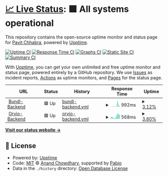# [📈 Live Status](https://theSoberSobber.github.io/bundl-healthcheck): <!--live status--> **🟩 All systems operational**

This repository contains the open-source uptime monitor and status page for [Pavit Chhabra](theSoberSobber.github.io/theSoberSobber), powered by [Upptime](https://github.com/upptime/upptime).

[![Uptime CI](https://github.com/theSoberSobber/bundl-healthcheck/workflows/Uptime%20CI/badge.svg)](https://github.com/theSoberSobber/bundl-healthcheck/actions?query=workflow%3A%22Uptime+CI%22)
[![Response Time CI](https://github.com/theSoberSobber/bundl-healthcheck/workflows/Response%20Time%20CI/badge.svg)](https://github.com/theSoberSobber/bundl-healthcheck/actions?query=workflow%3A%22Response+Time+CI%22)
[![Graphs CI](https://github.com/theSoberSobber/bundl-healthcheck/workflows/Graphs%20CI/badge.svg)](https://github.com/theSoberSobber/bundl-healthcheck/actions?query=workflow%3A%22Graphs+CI%22)
[![Static Site CI](https://github.com/theSoberSobber/bundl-healthcheck/workflows/Static%20Site%20CI/badge.svg)](https://github.com/theSoberSobber/bundl-healthcheck/actions?query=workflow%3A%22Static+Site+CI%22)
[![Summary CI](https://github.com/theSoberSobber/bundl-healthcheck/workflows/Summary%20CI/badge.svg)](https://github.com/theSoberSobber/bundl-healthcheck/actions?query=workflow%3A%22Summary+CI%22)

With [Upptime](https://upptime.js.org), you can get your own unlimited and free uptime monitor and status page, powered entirely by a GitHub repository. We use [Issues](https://github.com/theSoberSobber/bundl-healthcheck/issues) as incident reports, [Actions](https://github.com/theSoberSobber/bundl-healthcheck/actions) as uptime monitors, and [Pages](https://theSoberSobber.github.io/bundl-healthcheck) for the status page.

<!--start: status pages-->
<!-- This summary is generated by Upptime (https://github.com/upptime/upptime) -->
<!-- Do not edit this manually, your changes will be overwritten -->
<!-- prettier-ignore -->
| URL | Status | History | Response Time | Uptime |
| --- | ------ | ------- | ------------- | ------ |
| <img alt="" src="https://icons.duckduckgo.com/ip3/backend-bundl.1110777.xyz.ico" height="13"> [Bundl-Backend](https://backend-bundl.1110777.xyz/health) | 🟩 Up | [bundl-backend.yml](https://github.com/theSoberSobber/Bundl-Healthcheck/commits/HEAD/history/bundl-backend.yml) | <details><summary><img alt="Response time graph" src="./graphs/bundl-backend/response-time-week.png" height="20"> 992ms</summary><br><a href="https://theSoberSobber.github.io/Bundl-Healthcheck/history/bundl-backend"><img alt="Response time 925" src="https://img.shields.io/endpoint?url=https%3A%2F%2Fraw.githubusercontent.com%2FtheSoberSobber%2FBundl-Healthcheck%2FHEAD%2Fapi%2Fbundl-backend%2Fresponse-time.json"></a><br><a href="https://theSoberSobber.github.io/Bundl-Healthcheck/history/bundl-backend"><img alt="24-hour response time 868" src="https://img.shields.io/endpoint?url=https%3A%2F%2Fraw.githubusercontent.com%2FtheSoberSobber%2FBundl-Healthcheck%2FHEAD%2Fapi%2Fbundl-backend%2Fresponse-time-day.json"></a><br><a href="https://theSoberSobber.github.io/Bundl-Healthcheck/history/bundl-backend"><img alt="7-day response time 992" src="https://img.shields.io/endpoint?url=https%3A%2F%2Fraw.githubusercontent.com%2FtheSoberSobber%2FBundl-Healthcheck%2FHEAD%2Fapi%2Fbundl-backend%2Fresponse-time-week.json"></a><br><a href="https://theSoberSobber.github.io/Bundl-Healthcheck/history/bundl-backend"><img alt="30-day response time 316" src="https://img.shields.io/endpoint?url=https%3A%2F%2Fraw.githubusercontent.com%2FtheSoberSobber%2FBundl-Healthcheck%2FHEAD%2Fapi%2Fbundl-backend%2Fresponse-time-month.json"></a><br><a href="https://theSoberSobber.github.io/Bundl-Healthcheck/history/bundl-backend"><img alt="1-year response time 925" src="https://img.shields.io/endpoint?url=https%3A%2F%2Fraw.githubusercontent.com%2FtheSoberSobber%2FBundl-Healthcheck%2FHEAD%2Fapi%2Fbundl-backend%2Fresponse-time-year.json"></a></details> | <details><summary><a href="https://theSoberSobber.github.io/Bundl-Healthcheck/history/bundl-backend">3.12%</a></summary><a href="https://theSoberSobber.github.io/Bundl-Healthcheck/history/bundl-backend"><img alt="All-time uptime 28.86%" src="https://img.shields.io/endpoint?url=https%3A%2F%2Fraw.githubusercontent.com%2FtheSoberSobber%2FBundl-Healthcheck%2FHEAD%2Fapi%2Fbundl-backend%2Fuptime.json"></a><br><a href="https://theSoberSobber.github.io/Bundl-Healthcheck/history/bundl-backend"><img alt="24-hour uptime 21.84%" src="https://img.shields.io/endpoint?url=https%3A%2F%2Fraw.githubusercontent.com%2FtheSoberSobber%2FBundl-Healthcheck%2FHEAD%2Fapi%2Fbundl-backend%2Fuptime-day.json"></a><br><a href="https://theSoberSobber.github.io/Bundl-Healthcheck/history/bundl-backend"><img alt="7-day uptime 3.12%" src="https://img.shields.io/endpoint?url=https%3A%2F%2Fraw.githubusercontent.com%2FtheSoberSobber%2FBundl-Healthcheck%2FHEAD%2Fapi%2Fbundl-backend%2Fuptime-week.json"></a><br><a href="https://theSoberSobber.github.io/Bundl-Healthcheck/history/bundl-backend"><img alt="30-day uptime 0.00%" src="https://img.shields.io/endpoint?url=https%3A%2F%2Fraw.githubusercontent.com%2FtheSoberSobber%2FBundl-Healthcheck%2FHEAD%2Fapi%2Fbundl-backend%2Fuptime-month.json"></a><br><a href="https://theSoberSobber.github.io/Bundl-Healthcheck/history/bundl-backend"><img alt="1-year uptime 28.86%" src="https://img.shields.io/endpoint?url=https%3A%2F%2Fraw.githubusercontent.com%2FtheSoberSobber%2FBundl-Healthcheck%2FHEAD%2Fapi%2Fbundl-backend%2Fuptime-year.json"></a></details>
| <img alt="" src="https://icons.duckduckgo.com/ip3/backend-orvio.1110777.xyz.ico" height="13"> [Orvio-Backend](https://backend-orvio.1110777.xyz) | 🟩 Up | [orvio-backend.yml](https://github.com/theSoberSobber/Bundl-Healthcheck/commits/HEAD/history/orvio-backend.yml) | <details><summary><img alt="Response time graph" src="./graphs/orvio-backend/response-time-week.png" height="20"> 568ms</summary><br><a href="https://theSoberSobber.github.io/Bundl-Healthcheck/history/orvio-backend"><img alt="Response time 642" src="https://img.shields.io/endpoint?url=https%3A%2F%2Fraw.githubusercontent.com%2FtheSoberSobber%2FBundl-Healthcheck%2FHEAD%2Fapi%2Forvio-backend%2Fresponse-time.json"></a><br><a href="https://theSoberSobber.github.io/Bundl-Healthcheck/history/orvio-backend"><img alt="24-hour response time 982" src="https://img.shields.io/endpoint?url=https%3A%2F%2Fraw.githubusercontent.com%2FtheSoberSobber%2FBundl-Healthcheck%2FHEAD%2Fapi%2Forvio-backend%2Fresponse-time-day.json"></a><br><a href="https://theSoberSobber.github.io/Bundl-Healthcheck/history/orvio-backend"><img alt="7-day response time 568" src="https://img.shields.io/endpoint?url=https%3A%2F%2Fraw.githubusercontent.com%2FtheSoberSobber%2FBundl-Healthcheck%2FHEAD%2Fapi%2Forvio-backend%2Fresponse-time-week.json"></a><br><a href="https://theSoberSobber.github.io/Bundl-Healthcheck/history/orvio-backend"><img alt="30-day response time 247" src="https://img.shields.io/endpoint?url=https%3A%2F%2Fraw.githubusercontent.com%2FtheSoberSobber%2FBundl-Healthcheck%2FHEAD%2Fapi%2Forvio-backend%2Fresponse-time-month.json"></a><br><a href="https://theSoberSobber.github.io/Bundl-Healthcheck/history/orvio-backend"><img alt="1-year response time 642" src="https://img.shields.io/endpoint?url=https%3A%2F%2Fraw.githubusercontent.com%2FtheSoberSobber%2FBundl-Healthcheck%2FHEAD%2Fapi%2Forvio-backend%2Fresponse-time-year.json"></a></details> | <details><summary><a href="https://theSoberSobber.github.io/Bundl-Healthcheck/history/orvio-backend">3.60%</a></summary><a href="https://theSoberSobber.github.io/Bundl-Healthcheck/history/orvio-backend"><img alt="All-time uptime 29.01%" src="https://img.shields.io/endpoint?url=https%3A%2F%2Fraw.githubusercontent.com%2FtheSoberSobber%2FBundl-Healthcheck%2FHEAD%2Fapi%2Forvio-backend%2Fuptime.json"></a><br><a href="https://theSoberSobber.github.io/Bundl-Healthcheck/history/orvio-backend"><img alt="24-hour uptime 25.18%" src="https://img.shields.io/endpoint?url=https%3A%2F%2Fraw.githubusercontent.com%2FtheSoberSobber%2FBundl-Healthcheck%2FHEAD%2Fapi%2Forvio-backend%2Fuptime-day.json"></a><br><a href="https://theSoberSobber.github.io/Bundl-Healthcheck/history/orvio-backend"><img alt="7-day uptime 3.60%" src="https://img.shields.io/endpoint?url=https%3A%2F%2Fraw.githubusercontent.com%2FtheSoberSobber%2FBundl-Healthcheck%2FHEAD%2Fapi%2Forvio-backend%2Fuptime-week.json"></a><br><a href="https://theSoberSobber.github.io/Bundl-Healthcheck/history/orvio-backend"><img alt="30-day uptime 0.00%" src="https://img.shields.io/endpoint?url=https%3A%2F%2Fraw.githubusercontent.com%2FtheSoberSobber%2FBundl-Healthcheck%2FHEAD%2Fapi%2Forvio-backend%2Fuptime-month.json"></a><br><a href="https://theSoberSobber.github.io/Bundl-Healthcheck/history/orvio-backend"><img alt="1-year uptime 29.01%" src="https://img.shields.io/endpoint?url=https%3A%2F%2Fraw.githubusercontent.com%2FtheSoberSobber%2FBundl-Healthcheck%2FHEAD%2Fapi%2Forvio-backend%2Fuptime-year.json"></a></details>

<!--end: status pages-->

[**Visit our status website →**](https://theSoberSobber.github.io/bundl-healthcheck)

## 📄 License

- Powered by: [Upptime](https://github.com/upptime/upptime)
- Code: [MIT](./LICENSE) © [Anand Chowdhary](https://anandchowdhary.com), supported by [Pabio](https://pabio.com)
- Data in the `./history` directory: [Open Database License](https://opendatacommons.org/licenses/odbl/1-0/)
